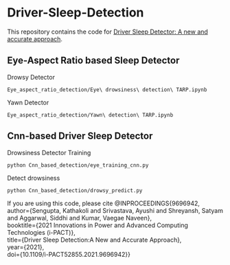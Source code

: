 # Driver-Sleep-Detection
This repository contains the code for [Driver Sleep Detector: A new and accurate approach](https://ieeexplore.ieee.org/abstract/document/9696942).

## Eye-Aspect Ratio based Sleep Detector
Drowsy Detector
```
Eye_aspect_ratio_detection/Eye\ drowsiness\ detection\ TARP.ipynb
```
Yawn Detector
```
Eye_aspect_ratio_detection/Yawn\ detection\ TARP.ipynb
```

## Cnn-based Driver Sleep Detector
Drowsiness Detector Training
```
python Cnn_based_detection/eye_training_cnn.py
```
Detect drowsiness
```
python Cnn_based_detection/drowsy_predict.py
```

If you are using this code, please cite
@INPROCEEDINGS{9696942,
  author={Sengupta, Kathakoli and Srivastava, Ayushi and Shreyansh, Satyam and Aggarwal, Siddhi and Kumar, Vaegae Naveen},<br/>
  booktitle={2021 Innovations in Power and Advanced Computing Technologies (i-PACT)}, <br/>
  title={Driver Sleep Detection:A New and Accurate Approach}, <br/>
  year={2021},<br/>
  doi={10.1109/i-PACT52855.2021.9696942}}

